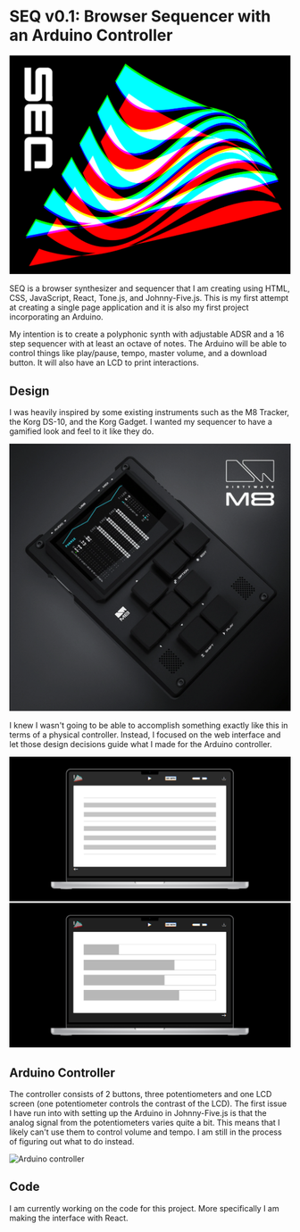 # SEQ v0.1: Browser Sequencer with an Arduino Controller

![SEQ logo](readme-assets/seq-logo.png)

SEQ is a browser synthesizer and sequencer that I am creating using HTML, CSS, JavaScript, React, Tone.js, and Johnny-Five.js. This is my first attempt at creating a single page application and it is also my first project incorporating an Arduino. 

My intention is to create a polyphonic synth with adjustable ADSR and a 16 step sequencer with at least an octave of notes. The Arduino will be able to control things like play/pause, tempo, master volume, and a download button. It will also have an LCD to print interactions.

## Design

I was heavily inspired by some existing instruments such as the M8 Tracker, the Korg DS-10, and the Korg Gadget. I wanted my sequencer to have a gamified look and feel to it like they do. 

![M8 tracker](readme-assets/m8.png)

I knew I wasn't going to be able to accomplish something exactly like this in terms of a physical controller. Instead, I focused on the web interface and let those design decisions guide what I made for the Arduino controller. 

![Wireframe 1](readme-assets/hifi-wireframe1.png)
![Wireframe 2](readme-assets/hifi-wireframe2.png)

## Arduino Controller

The controller consists of 2 buttons, three potentiometers and one LCD screen (one potentiometer controls the contrast of the LCD). The first issue I have run into with setting up the Arduino in Johnny-Five.js is that the analog signal from the potentiometers varies quite a bit. This means that I likely can't use them to control volume and tempo. I am still in the process of figuring out what to do instead. 

![Arduino controller](readme-assets/controller.JPG)

## Code 

I am currently working on the code for this project. More specifically I am making the interface with React. 